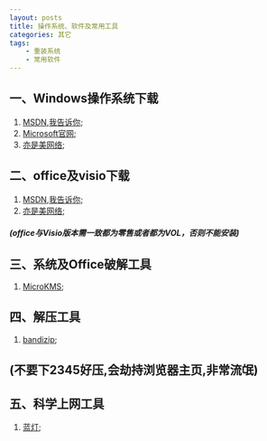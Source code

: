 ```yaml
---
layout: posts
title: 操作系统、软件及常用工具
categories: 其它
tags:
    - 重装系统
    - 常用软件
---
```

## 一、Windows操作系统下载
1. [MSDN,我告诉你](https://msdn.itellyou.cn/);
2. [Microsoft官网](https://www.microsoft.com/zh-cn/software-download/windows10/);
3. [亦是美网络](http://www.yishimei123.com/network/290.html);  

## 二、office及visio下载  
1. [MSDN,我告诉你](https://msdn.itellyou.cn/);
2. [亦是美网络](http://www.yishimei123.com/network/290.html);
##### (office与Visio版本需一致都为零售或者都为VOL，否则不能安装)

## 三、系统及Office破解工具  
1. [MicroKMS](http://www.yishimei123.com/network/319.html);

## 四、解压工具  
1. [bandizip](http://www.bandisoft.com/bandizip/);
## (不要下2345好压,会劫持浏览器主页,非常流氓)

## 五、科学上网工具
1. [蓝灯](https://github.com/getlantern/lantern);
